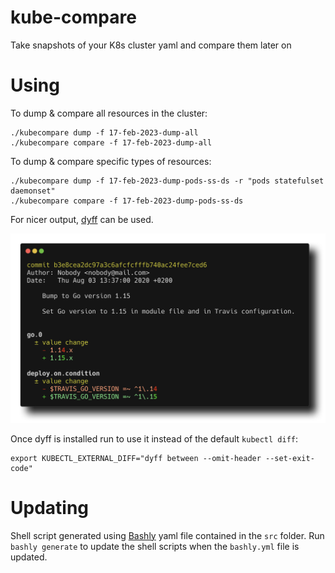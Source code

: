 # kube-compare
Take snapshots of your K8s cluster yaml and compare them later on

# Using

To dump & compare all resources in the cluster:
``` shell
./kubecompare dump -f 17-feb-2023-dump-all
./kubecompare compare -f 17-feb-2023-dump-all
```

To dump & compare specific types of resources:
``` shell
./kubecompare dump -f 17-feb-2023-dump-pods-ss-ds -r "pods statefulset daemonset"
./kubecompare compare -f 17-feb-2023-dump-pods-ss-ds
```

For nicer output, [dyff](https://github.com/homeport/dyff) can be used. 

![dyff image](https://raw.githubusercontent.com/homeport/dyff/main/.docs/dyff-between-git-commits-example.png)

Once dyff is installed run to use it instead of the default `kubectl diff`: 
``` shell 
export KUBECTL_EXTERNAL_DIFF="dyff between --omit-header --set-exit-code"
```

# Updating
Shell script generated using [Bashly](https://bashly.dannyb.co/) yaml file contained in the `src` folder. 
Run `bashly generate` to update the shell scripts when the `bashly.yml` file is updated.